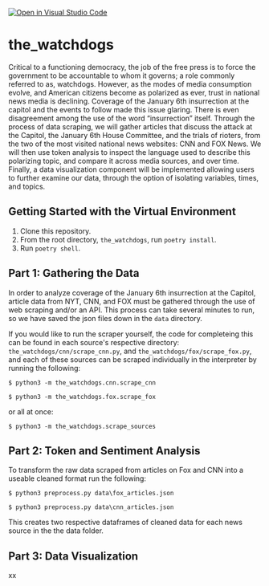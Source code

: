[![Open in Visual Studio Code](https://classroom.github.com/assets/open-in-vscode-c66648af7eb3fe8bc4f294546bfd86ef473780cde1dea487d3c4ff354943c9ae.svg)](https://classroom.github.com/online_ide?assignment_repo_id=9910330&assignment_repo_type=AssignmentRepo)

<h1>the_watchdogs</h1>

Critical to a functioning democracy, the job of the free press is to force the government to be accountable to whom it governs; a role commonly referred to as, watchdogs. However, as the modes of media consumption evolve, and American citizens become as polarized as ever, trust in national news media is declining. Coverage of the January 6th insurrection at the capitol and the events to follow made this issue glaring. There is even disagreement among the use of the word “insurrection” itself. Through the process of data scraping, we will gather articles that discuss the attack at the Capitol, the January 6th House Committee, and the trials of rioters, from the two of the most visited national news websites: CNN and FOX News. We will then use token analysis to inspect the language used to describe this polarizing topic, and compare it across media sources, and over time. Finally, a data visualization component will be implemented allowing users to further examine our data, through the option of isolating variables, times, and topics.

## Getting Started with the Virtual Environment

1. Clone this repository.
2. From the root directory, ``the_watchdogs``, run ``poetry install``.
3. Run ``poetry shell``.

## Part 1: Gathering the Data

In order to analyze coverage of the January 6th insurrection at the Capitol, article data from NYT, CNN, and FOX must be gathered through the use of web scraping and/or an API. This process can take several minutes to run, so we have saved the json files down in the ``data`` directory. 

If you would like to run the scraper yourself, the code for completeing this can be found in each source's respective directory: ``the_watchdogs/cnn/scrape_cnn.py``, and ``the_watchdogs/fox/scrape_fox.py``, and each of these sources can be scraped individually in the interpreter by running the following:

``$ python3 -m the_watchdogs.cnn.scrape_cnn``

``$ python3 -m the_watchdogs.fox.scrape_fox``

or all at once:

``$ python3 -m the_watchdogs.scrape_sources``


## Part 2: Token and Sentiment Analysis

To transform the raw data scraped from articles on Fox and CNN into a useable cleaned format run the following:

``$ python3 preprocess.py data\fox_articles.json``


``$ python3 preprocess.py data\cnn_articles.json``

This creates two respective dataframes of cleaned data for each news source in the the data folder.

## Part 3: Data Visualization

xx
